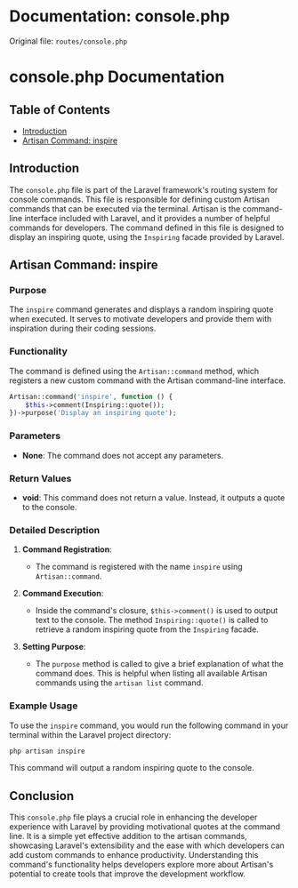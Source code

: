 # Documentation: console.php

Original file: `routes/console.php`

# console.php Documentation

## Table of Contents
- [Introduction](#introduction)
- [Artisan Command: inspire](#artisan-command-inspire)

## Introduction
The `console.php` file is part of the Laravel framework's routing system for console commands. This file is responsible for defining custom Artisan commands that can be executed via the terminal. Artisan is the command-line interface included with Laravel, and it provides a number of helpful commands for developers. The command defined in this file is designed to display an inspiring quote, using the `Inspiring` facade provided by Laravel.

## Artisan Command: inspire

### Purpose
The `inspire` command generates and displays a random inspiring quote when executed. It serves to motivate developers and provide them with inspiration during their coding sessions.

### Functionality
The command is defined using the `Artisan::command` method, which registers a new custom command with the Artisan command-line interface. 

```php
Artisan::command('inspire', function () {
    $this->comment(Inspiring::quote());
})->purpose('Display an inspiring quote');
```

### Parameters
- **None**: The command does not accept any parameters.

### Return Values
- **void**: This command does not return a value. Instead, it outputs a quote to the console.

### Detailed Description
1. **Command Registration**: 
   - The command is registered with the name `inspire` using `Artisan::command`.
   
2. **Command Execution**:
   - Inside the command's closure, `$this->comment()` is used to output text to the console. The method `Inspiring::quote()` is called to retrieve a random inspiring quote from the `Inspiring` facade.
  
3. **Setting Purpose**:
   - The `purpose` method is called to give a brief explanation of what the command does. This is helpful when listing all available Artisan commands using the `artisan list` command.

### Example Usage
To use the `inspire` command, you would run the following command in your terminal within the Laravel project directory:

```bash
php artisan inspire
```

This command will output a random inspiring quote to the console.

## Conclusion
This `console.php` file plays a crucial role in enhancing the developer experience with Laravel by providing motivational quotes at the command line. It is a simple yet effective addition to the artisan commands, showcasing Laravel's extensibility and the ease with which developers can add custom commands to enhance productivity. Understanding this command's functionality helps developers explore more about Artisan's potential to create tools that improve the development workflow.